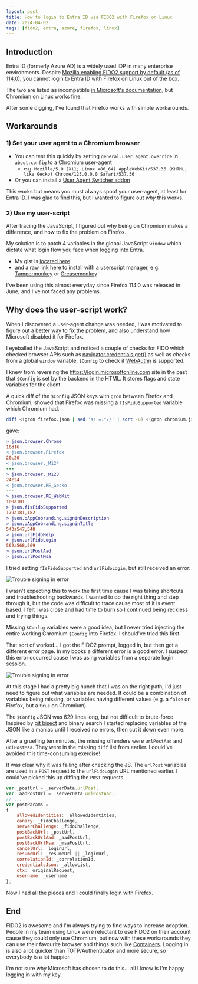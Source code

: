 ```yaml
---
layout: post
title: How to login to Entra ID via FIDO2 with Firefox on Linux
date: 2024-04-02
tags: [fido2, entra, azure, firefox, linux]
---
```


## Introduction

Entra ID (formerly Azure AD) is a widely used IDP in many enterprise
environments. Despite [Mozilla enabling FIDO2 support by default (as of
114.0)](https://www.mozilla.org/en-US/firefox/114.0/releasenotes), you cannot
login to Entra ID with Firefox on Linux out of the box.

The two are listed as incompatible [in Microsoft's
documentation](https://learn.microsoft.com/en-us/entra/identity/authentication/concept-fido2-compatibility#web-browser-support),
but Chromium on Linux works fine.

After some digging, I've found that Firefox works with simple workarounds.

## Workarounds

### 1) Set your user agent to a Chromium browser

* You can test this quickly by setting `general.user.agent.override` in
  `about:config` to a Chromium user-agent
    * e.g. `Mozilla/5.0 (X11; Linux x86_64) AppleWebKit/537.36 (KHTML, like
      Gecko) Chrome/123.0.0.0 Safari/537.36`
* Or you can install a [User Agent Switcher
  addon](https://addons.mozilla.org/en-US/firefox/addon/user-agent-string-switcher/)

This works but means you must always spoof your user-agent, at least for Entra
ID. I was glad to find this, but I wanted to figure out _why_ this works.

### 2) Use my user-script

After tracing the JavaScript, I figured out why being on Chromium makes a
difference, and how to fix the problem on Firefox.

My solution is to patch 4 variables in the global JavaScript `window` which
dictate what login flow you face when logging into Entra.
* My gist is [located
  here](https://gist.github.com/itsjfx/e9e63130ba17a180a2e42294a2d955d5)
* and a [raw link
  here](https://gist.github.com/itsjfx/e9e63130ba17a180a2e42294a2d955d5/raw/75157271fae2e7f89b13e8ec43e2037ac673c187/azure_login_fido2_fix.user.js)
  to install with a userscript manager, e.g.
  [Tampermonkey](https://addons.mozilla.org/en-US/firefox/addon/tampermonkey) or
  [Greasemonkey](https://addons.mozilla.org/en-US/firefox/addon/greasemonkey/)

I've been using this almost everyday since Firefox 114.0 was released in June,
and I've not faced any problems.

## Why does the user-script work?

When I discovered a user-agent change was needed, I was motivated to figure out
a better way to fix the problem, and also understand how Microsoft disabled it
for Firefox.

I eyeballed the JavaScript and noticed a couple of checks for FIDO which checked
browser APIs such as
[navigator.credentials.get()](https://developer.mozilla.org/en-US/docs/Web/API/CredentialsContainer/get)
as well as checks from a global `window` variable, `$Config` to check if
[WebAuthn](https://en.wikipedia.org/wiki/WebAuthn) is supported.

I knew from reversing the <https://login.microsoftonline.com> site in the past
that `$Config` is set by the backend in the HTML. It stores flags and state
variables for the client.

A quick diff of the `$Config` JSON keys with `gron` between Firefox and
Chromium, showed that Firefox was missing a `fIsFidoSupported` variable which
Chromium had.

```bash
diff <(gron firefox.json | sed 's/ =.*//' | sort -u) <(gron chromium.json | sed 's/ =.*//' | sort -u)
```

gave:
```diff
> json.browser.Chrome
16d16
< json.browser.Firefox
20c20
< json.browser._M124
---
> json.browser._M123
24c24
< json.browser.RE_Gecko
---
> json.browser.RE_WebKit
100a101
> json.fIsFidoSupported
179a181,182
> json.oAppCobranding.signinDescription
> json.oAppCobranding.signinTitle
543a547,548
> json.urlFidoHelp
> json.urlFidoLogin
562a568,569
> json.urlPostAad
> json.urlPostMsa
```

I tried setting `fIsFidoSupported` and `urlFidoLogin`, but still received an
error:

![Trouble signing in
error](/assets/blog/entra-id-fido2-firefox-linux/passkey-error.png)

I wasn't expecting this to work the first time cause I was taking shortcuts and
troubleshooting backwards. I wanted to do the right thing and step through it,
but the code was difficult to trace cause most of it is event based. I felt I
was close and had time to burn so I continued being reckless and trying things.

Missing `$Config` variables were a good idea, but I never tried injecting the
entire working Chromium `$Config` into Firefox. I should've tried this first.

That sort of worked... I got the FIDO2 prompt, logged in, but then got a
different error page. In my books a different error is a good error. I suspect
this error occurred cause I was using variables from a separate login session.

![Trouble signing in
error](/assets/blog/entra-id-fido2-firefox-linux/token-error.png)

At this stage I had a pretty big hunch that I was on the right path, I'd just
need to figure out what variables are needed. It could be a combination of
variables being missing, or variables having different values (e.g. a `false` on
Firefox, but a `true` on Chromium).

The `$Config` JSON was 629 lines long, but not difficult to brute-force.
Inspired by [git bisect](https://git-scm.com/docs/git-bisect) and binary search
I started replacing variables of the JSON like a maniac until I received no
errors, then cut it down even more.

After a gruelling ten minutes, the missing offenders were `urlPostAad` and
`urlPostMsa`. They were in the missing `diff` list from earlier. I could've
avoided this time-consuming exercise!

It was clear why it was failing after checking the JS. The `urlPost` variables
are used in a `POST` request to the `urlFidoLogin` URL mentioned earlier. I
could've picked this up diffing the `POST` requests.

```javascript
var _postUrl = _serverData.urlPost;
var _aadPostUrl = _serverData.urlPostAad;
// ...
var postParams =
{
    allowedIdentities: _allowedIdentities,
    canary: _fidoChallenge,
    serverChallenge: _fidoChallenge,
    postBackUrl: _postUrl,
    postBackUrlAad: _aadPostUrl,
    postBackUrlMsa: _msaPostUrl,
    cancelUrl: _loginUrl,
    resumeUrl: _resumeUrl || _loginUrl,
    correlationId: _correlationId,
    credentialsJson: _allowList,
    ctx: _originalRequest,
    username: _username
};
```

Now I had all the pieces and I could finally login with Firefox.

## End

FIDO2 is awesome and I'm always trying to find ways to increase adoption. People
in my team using Linux were reluctant to use FIDO2 on their account cause they
could only use Chromium, but now with these workarounds they can use their
favourite browser and things such like
[Containers](https://support.mozilla.org/en-US/kb/containers). Logging in is
also a lot quicker than TOTP/Authenticator and more secure, so everybody is a
lot happier.

I'm not sure why Microsoft has chosen to do this... all I know is I'm happy
logging in with my key.
